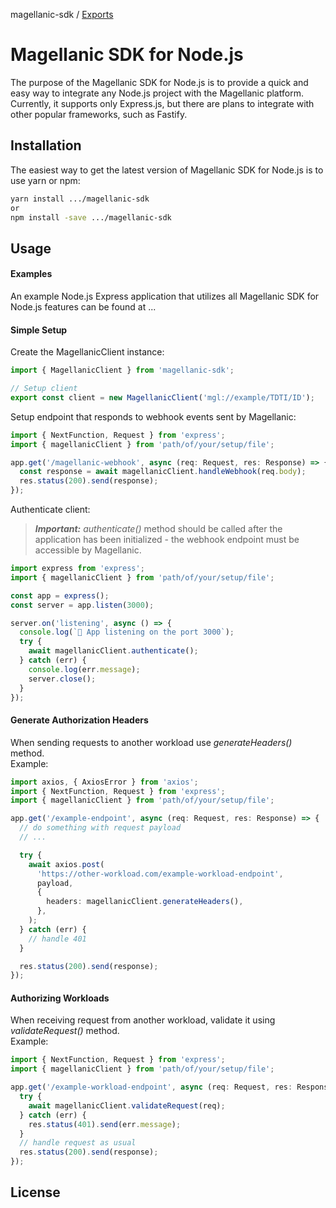 magellanic-sdk / [Exports](modules.md)

# Magellanic SDK for Node.js

The purpose of the Magellanic SDK for Node.js is to provide a quick and easy way to integrate any Node.js project with the Magellanic platform. Currently, it supports only Express.js, but there are plans to integrate with other popular frameworks, such as Fastify.

## Installation

The easiest way to get the latest version of Magellanic SDK for Node.js is to use yarn or npm:

[//]: # 'TODO: replace with proper npm package name'

```bash
yarn install .../magellanic-sdk
or
npm install -save .../magellanic-sdk
```

## Usage

#### Examples

An example Node.js Express application that utilizes all Magellanic SDK for Node.js features can be found at ...

#### Simple Setup

Create the MagellanicClient instance:

```ts
import { MagellanicClient } from 'magellanic-sdk';

// Setup client
export const client = new MagellanicClient('mgl://example/TDTI/ID');
```

Setup endpoint that responds to webhook events sent by Magellanic:

```ts
import { NextFunction, Request } from 'express';
import { magellanicClient } from 'path/of/your/setup/file';

app.get('/magellanic-webhook', async (req: Request, res: Response) => {
  const response = await magellanicClient.handleWebhook(req.body);
  res.status(200).send(response);
});
```

Authenticate client:

> **_Important:_** _authenticate()_ method should be called after the application has been initialized - the webhook endpoint must be accessible by Magellanic.

```ts
import express from 'express';
import { magellanicClient } from 'path/of/your/setup/file';

const app = express();
const server = app.listen(3000);

server.on('listening', async () => {
  console.log(`🚀 App listening on the port 3000`);
  try {
    await magellanicClient.authenticate();
  } catch (err) {
    console.log(err.message);
    server.close();
  }
});
```

#### Generate Authorization Headers

When sending requests to another workload use _generateHeaders()_ method. <br>
Example:

```ts
import axios, { AxiosError } from 'axios';
import { NextFunction, Request } from 'express';
import { magellanicClient } from 'path/of/your/setup/file';

app.get('/example-endpoint', async (req: Request, res: Response) => {
  // do something with request payload
  // ...

  try {
    await axios.post(
      'https://other-workload.com/example-workload-endpoint',
      payload,
      {
        headers: magellanicClient.generateHeaders(),
      },
    );
  } catch (err) {
    // handle 401
  }

  res.status(200).send(response);
});
```

#### Authorizing Workloads

When receiving request from another workload, validate it using _validateRequest()_ method. <br>
Example:

```ts
import { NextFunction, Request } from 'express';
import { magellanicClient } from 'path/of/your/setup/file';

app.get('/example-workload-endpoint', async (req: Request, res: Response) => {
  try {
    await magellanicClient.validateRequest(req);
  } catch (err) {
    res.status(401).send(err.message);
  }
  // handle request as usual
  res.status(200).send(response);
});
```

## License

[//]: # 'TODO'
